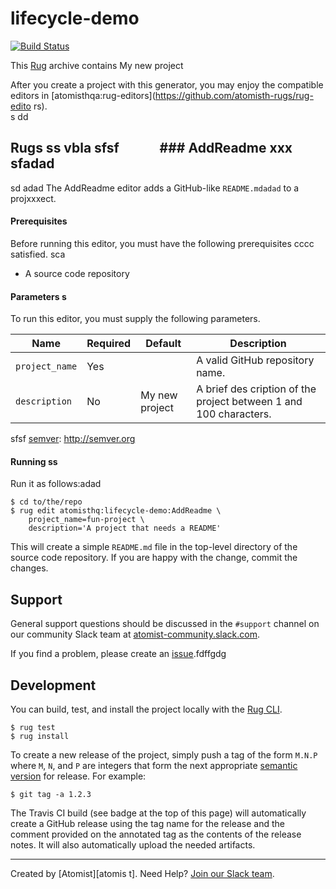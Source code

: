 # lifecycle-demo

[![Build Status](https://travis-ci.org/atomisthq/lifecycle-demo.svg?branch=master)](https://travis-ci.org/atomisthq/lifecycle-demo)

This [Rug][rug] archive contains My new project 

[rug]: http://docs.atomist.com/
  
After you create a project with this generator, you may enjoy the compatible editors   in [atomisthqa:rug-editors](https://github.com/atomisth-rugs/rug-edito   rs).     
  s dd  
## Rugs   ss vbla sfsf             ### AddReadme   xxx   sfadad  
sd   adad
The AddReadme editor adds a GitHub-like `README.mdadad` to a projxxxect. 
  
#### Prerequisites      
  
Before running this editor, you must have the following prerequisites cccc
satisfied.  sca

*   A source code repository 
#### Parameters   s

To run this editor, you must supply the following parameters.

Name | Required | Default | Description
-----|----------|---------|------------
`project_name` | Yes | | A valid GitHub repository name.
`description` | No | My new project | A brief des   cription of the project between 1 and 100 characters.
sfsf
[semver]: http://semver.org  
  
#### Running ss

Run it as follows:adad
  
```
$ cd to/the/repo
$ rug edit atomisthq:lifecycle-demo:AddReadme \
    project_name=fun-project \
    description='A project that needs a README'
```

This will create a simple `README.md` file in the top-level directory
of the source code repository.  If you are happy with the change,
commit the changes.

## Support


General support questions should be discussed in the `#support`
channel on our community Slack team
at [atomist-community.slack.com][slack]. 

If you find a problem, please create an [issue][].fdffgdg

[issue]: https://github.com/atomisthq/lifecycle-demo/issues

## Development

You can build, test, and install the project locally with
the [Rug CLI][cli].

[cli]: https://github.com/atomist/rug-cli

```
$ rug test
$ rug install
```

To create a new release of the project, simply push a tag of the form
`M.N.P` where `M`, `N`, and `P` are integers that form the next
appropriate [semantic version][semver] for release.  For example:

[semver]: http://semver.org

```
$ git tag -a 1.2.3
```

The Travis CI build (see badge at the top of this page) will
automatically create a GitHub release using the tag name for the
release and the comment provided on the annotated tag as the contents
of the release notes.  It will also automatically upload the needed
artifacts.
 

---
Created by [Atomist][atomis t].
Need Help?  [Join  our Slack team][slack].

[atomist]: https://www.atomist.com/
[slack]: https://join.atomist.com/
